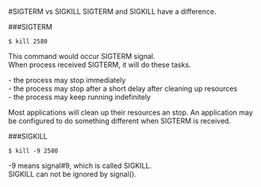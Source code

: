 #SIGTERM vs SIGKILL
SIGTERM and SIGKILL have a difference.

###SIGTERM
```
$ kill 2580
```
This command would occur SIGTERM signal.  
When process received SIGTERM, it will do these tasks.  

 \- the process may stop immediately  
 \- the process may stop after a short delay after cleaning up resources  
 \- the process may keep running indefinitely  
 
Most applications will clean up their resources an stop. An application may be configured to do something different when SIGTERM is received.

  
###SIGKILL
```
$ kill -9 2580
```
-9 means signal#9, which is called SIGKILL.  
SIGKILL can not be ignored by signal().
